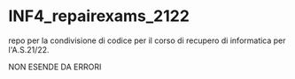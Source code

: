 # INF4_repairexams_2122
repo per la condivisione di codice per il corso di recupero di informatica per l'A.S.21/22.

NON ESENDE DA ERRORI
